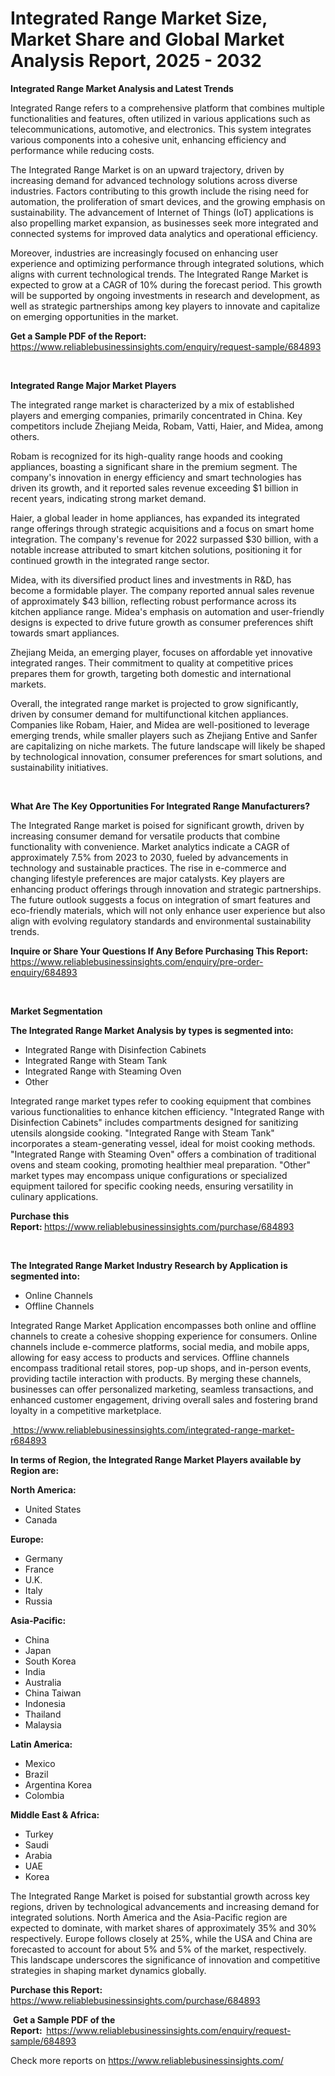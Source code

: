 <p><h1>Integrated Range Market Size, Market Share and Global Market Analysis Report, 2025 - 2032</h1></p><p><strong>Integrated Range Market Analysis and Latest Trends</strong></p>
<p><p>Integrated Range refers to a comprehensive platform that combines multiple functionalities and features, often utilized in various applications such as telecommunications, automotive, and electronics. This system integrates various components into a cohesive unit, enhancing efficiency and performance while reducing costs.</p><p>The Integrated Range Market is on an upward trajectory, driven by increasing demand for advanced technology solutions across diverse industries. Factors contributing to this growth include the rising need for automation, the proliferation of smart devices, and the growing emphasis on sustainability. The advancement of Internet of Things (IoT) applications is also propelling market expansion, as businesses seek more integrated and connected systems for improved data analytics and operational efficiency.</p><p>Moreover, industries are increasingly focused on enhancing user experience and optimizing performance through integrated solutions, which aligns with current technological trends. The Integrated Range Market is expected to grow at a CAGR of 10% during the forecast period. This growth will be supported by ongoing investments in research and development, as well as strategic partnerships among key players to innovate and capitalize on emerging opportunities in the market.</p></p>
<p><strong>Get a Sample PDF of the Report:&nbsp;</strong> <a href="https://www.reliablebusinessinsights.com/enquiry/request-sample/684893?utm_campaign=3043&utm_medium=2&utm_source=Github&utm_content=ia&utm_term=11042025&utm_id=integrated-range">https://www.reliablebusinessinsights.com/enquiry/request-sample/684893</a></p>
<p>&nbsp;</p>
<p><strong>Integrated Range Major Market Players</strong></p>
<p><p>The integrated range market is characterized by a mix of established players and emerging companies, primarily concentrated in China. Key competitors include Zhejiang Meida, Robam, Vatti, Haier, and Midea, among others. </p><p>Robam is recognized for its high-quality range hoods and cooking appliances, boasting a significant share in the premium segment. The company's innovation in energy efficiency and smart technologies has driven its growth, and it reported sales revenue exceeding $1 billion in recent years, indicating strong market demand.</p><p>Haier, a global leader in home appliances, has expanded its integrated range offerings through strategic acquisitions and a focus on smart home integration. The company's revenue for 2022 surpassed $30 billion, with a notable increase attributed to smart kitchen solutions, positioning it for continued growth in the integrated range sector.</p><p>Midea, with its diversified product lines and investments in R&D, has become a formidable player. The company reported annual sales revenue of approximately $43 billion, reflecting robust performance across its kitchen appliance range. Midea's emphasis on automation and user-friendly designs is expected to drive future growth as consumer preferences shift towards smart appliances.</p><p>Zhejiang Meida, an emerging player, focuses on affordable yet innovative integrated ranges. Their commitment to quality at competitive prices prepares them for growth, targeting both domestic and international markets.</p><p>Overall, the integrated range market is projected to grow significantly, driven by consumer demand for multifunctional kitchen appliances. Companies like Robam, Haier, and Midea are well-positioned to leverage emerging trends, while smaller players such as Zhejiang Entive and Sanfer are capitalizing on niche markets. The future landscape will likely be shaped by technological innovation, consumer preferences for smart solutions, and sustainability initiatives.</p></p>
<p>&nbsp;</p>
<p><strong>What Are The Key Opportunities For Integrated Range Manufacturers?</strong></p>
<p><p>The Integrated Range market is poised for significant growth, driven by increasing consumer demand for versatile products that combine functionality with convenience. Market analytics indicate a CAGR of approximately 7.5% from 2023 to 2030, fueled by advancements in technology and sustainable practices. The rise in e-commerce and changing lifestyle preferences are major catalysts. Key players are enhancing product offerings through innovation and strategic partnerships. The future outlook suggests a focus on integration of smart features and eco-friendly materials, which will not only enhance user experience but also align with evolving regulatory standards and environmental sustainability trends.</p></p>
<p><strong>Inquire or Share Your Questions If Any Before Purchasing This Report:</strong> <a href="https://www.reliablebusinessinsights.com/enquiry/pre-order-enquiry/684893?utm_campaign=3043&utm_medium=2&utm_source=Github&utm_content=ia&utm_term=11042025&utm_id=integrated-range">https://www.reliablebusinessinsights.com/enquiry/pre-order-enquiry/684893</a></p>
<p>&nbsp;</p>
<p><strong>Market Segmentation</strong></p>
<p><strong>The Integrated Range Market Analysis by types is segmented into:</strong></p>
<p><ul><li>Integrated Range with Disinfection Cabinets</li><li>Integrated Range with Steam Tank</li><li>Integrated Range with Steaming Oven</li><li>Other</li></ul></p>
<p><p>Integrated range market types refer to cooking equipment that combines various functionalities to enhance kitchen efficiency. "Integrated Range with Disinfection Cabinets" includes compartments designed for sanitizing utensils alongside cooking. "Integrated Range with Steam Tank" incorporates a steam-generating vessel, ideal for moist cooking methods. "Integrated Range with Steaming Oven" offers a combination of traditional ovens and steam cooking, promoting healthier meal preparation. "Other" market types may encompass unique configurations or specialized equipment tailored for specific cooking needs, ensuring versatility in culinary applications.</p></p>
<p><strong>Purchase this Report:&nbsp;</strong><a href="https://www.reliablebusinessinsights.com/purchase/684893?utm_campaign=3043&utm_medium=2&utm_source=Github&utm_content=ia&utm_term=11042025&utm_id=integrated-range">https://www.reliablebusinessinsights.com/purchase/684893</a></p>
<p>&nbsp;</p>
<p><strong>The Integrated Range Market Industry Research by Application is segmented into:</strong></p>
<p><ul><li>Online Channels</li><li>Offline Channels</li></ul></p>
<p><p>Integrated Range Market Application encompasses both online and offline channels to create a cohesive shopping experience for consumers. Online channels include e-commerce platforms, social media, and mobile apps, allowing for easy access to products and services. Offline channels encompass traditional retail stores, pop-up shops, and in-person events, providing tactile interaction with products. By merging these channels, businesses can offer personalized marketing, seamless transactions, and enhanced customer engagement, driving overall sales and fostering brand loyalty in a competitive marketplace.</p></p>
<p><a href="https://www.reliablebusinessinsights.com/integrated-range-market-r684893?utm_campaign=3043&utm_medium=2&utm_source=Github&utm_content=ia&utm_term=11042025&utm_id=integrated-range">&nbsp;https://www.reliablebusinessinsights.com/integrated-range-market-r684893</a></p>
<p><strong>In terms of Region, the Integrated Range Market Players available by Region are:</strong></p>
<p>
    <p> <strong> North America: </strong>
        <ul>
            <li>United States</li>
            <li>Canada</li>
        </ul>
        </p> 
    <p> <strong> Europe: </strong>
        <ul>
            <li>Germany</li>
            <li>France</li>
            <li>U.K.</li>
            <li>Italy</li>
            <li>Russia</li>
        </ul>
        </p> 
    <p> <strong> Asia-Pacific: </strong>
        <ul>
            <li>China</li>
            <li>Japan</li>
            <li>South Korea</li>
            <li>India</li>
            <li>Australia</li>
            <li>China Taiwan</li>
            <li>Indonesia</li>
            <li>Thailand</li>
            <li>Malaysia</li>
        </ul>
        </p> 
    <p> <strong> Latin America: </strong>
        <ul>
            <li>Mexico</li>
            <li>Brazil</li>
            <li>Argentina Korea</li>
            <li>Colombia</li>
        </ul>
        </p> 
    <p> <strong> Middle East & Africa: </strong>
        <ul>
            <li>Turkey</li>
            <li>Saudi</li>
            <li>Arabia</li>
            <li>UAE</li>
            <li>Korea</li>
        </ul>
    </p>
    </p>
<p><p>The Integrated Range Market is poised for substantial growth across key regions, driven by technological advancements and increasing demand for integrated solutions. North America and the Asia-Pacific region are expected to dominate, with market shares of approximately 35% and 30% respectively. Europe follows closely at 25%, while the USA and China are forecasted to account for about 5% and 5% of the market, respectively. This landscape underscores the significance of innovation and competitive strategies in shaping market dynamics globally.</p></p>
<p><strong>Purchase this Report: </strong><a href="https://www.reliablebusinessinsights.com/purchase/684893?utm_campaign=3043&utm_medium=2&utm_source=Github&utm_content=ia&utm_term=11042025&utm_id=integrated-range">https://www.reliablebusinessinsights.com/purchase/684893</a></p>
<p>&nbsp;<strong>Get a Sample PDF of the Report:&nbsp;&nbsp;</strong><a href="https://www.reliablebusinessinsights.com/enquiry/request-sample/684893?utm_campaign=3043&utm_medium=2&utm_source=Github&utm_content=ia&utm_term=11042025&utm_id=integrated-range">https://www.reliablebusinessinsights.com/enquiry/request-sample/684893</a></p>
<p><strong></strong></p>
<p>Check more reports on <a href="https://www.reliablebusinessinsights.com/?utm_campaign=3043&utm_medium=2&utm_source=Github&utm_content=ia&utm_term=11042025&utm_id=integrated-range">https://www.reliablebusinessinsights.com/</a></p>